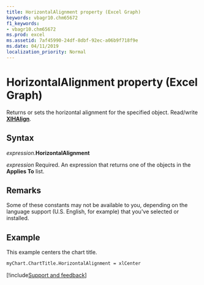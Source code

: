 ```yaml
---
title: HorizontalAlignment property (Excel Graph)
keywords: vbagr10.chm65672
f1_keywords:
- vbagr10.chm65672
ms.prod: excel
ms.assetid: 7af45990-24df-8dbf-92ec-a06b9f718f9e
ms.date: 04/11/2019
localization_priority: Normal
---
```



# HorizontalAlignment property (Excel Graph)

Returns or sets the horizontal alignment for the specified object. Read/write **[XlHAlign](excel.xlhalign.md)**.

## Syntax

_expression_.**HorizontalAlignment**

_expression_ Required. An expression that returns one of the objects in the **Applies To** list.

## Remarks

Some of these constants may not be available to you, depending on the language support (U.S. English, for example) that you've selected or installed.


## Example

This example centers the chart title.

```vb
myChart.ChartTitle.HorizontalAlignment = xlCenter
```

[!include[Support and feedback](~/includes/feedback-boilerplate.md)]